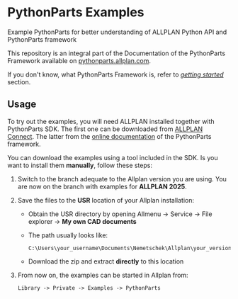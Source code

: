 # PythonParts Examples

Example PythonParts for better understanding of ALLPLAN Python API and PythonParts framework

This repository is an integral part of the Documentation of the PythonParts Framework
available on [pythonparts.allplan.com](https://pythonparts.allplan.com/2025).

If you don't know, what PythonParts Framework is, refer to
[_getting started_](https://pythonparts.allplan.com/2025/manual/getting_started/)
section.

## Usage

To try out the examples, you will need ALLPLAN installed together with PythonParts SDK.
The first one can be downloaded from [ALLPLAN Connect](https://connect.allplan.com/).
The latter from the [online documentation](https://pythonparts.allplan.com/2025/manual/getting_started/)
of the PythonParts framework.

You can download the examples using a tool included in the SDK. Is you want
to install them **manually**, follow these steps:

1.  Switch to the branch adequate to the Allplan version you are using. You are now
    on the branch with examples for **ALLPLAN 2025**.
2.  Save the files to the **USR** location of your Allplan installation:

    *   Obtain the USR directory by opening Allmenu -> Service -> File explorer ->
        **My own CAD documents**

    *   The path usually looks like:

            C:\Users\your_username\Documents\Nemetschek\Allplan\your_version\Usr\Local

    *   Download the zip and extract **directly** to this location

3.  From now on, the examples can be started in Allplan from:

        Library -> Private -> Examples -> PythonParts
